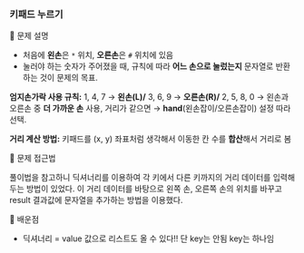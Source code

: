 ### 키패드 누르기

📌 문제 설명

- 처음에 **왼손**은  `*` 위치, **오른손**은 `#` 위치에 있음
- 눌러야 하는 숫자가 주어졌을 때, 규칙에 따라 **어느 손으로 눌렀는지** 문자열로 반환하는 것이 문제의 목표.

**엄지손가락 사용 규칙:** 1, 4, 7 → **왼손(L)/**  3, 6, 9 → **오른손(R)/** 2, 5, 8, 0 → 왼손과 오른손 중 **더 가까운 손** 사용, 거리가 같으면 → **hand**(왼손잡이/오른손잡이) 설정 따라 선택.

**거리 계산 방법:** 키패드를 (x, y) 좌표처럼 생각해서 이동한 칸 수를 **합산**해서 거리로 봄

📌 문제 접근법

풀이법을 참고하니 딕셔너리를 이용하여 각 키에서 다른 키까지의 거리 데이터를 입력해두는 방법이 있었다. 이 거리 데이터를 바탕으로 왼쪽 손, 오른쪽 손의 위치를 바꾸고 result 결과값에 문자열을 추가하는 방법을 이용했다.

📌 배운점

- 딕셔너리 = value 값으로 리스트도 올 수 있다!! 단 key는 안됨 key는 하나임
